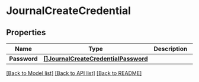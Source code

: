 # JournalCreateCredential

## Properties

Name | Type | Description | Notes
------------ | ------------- | ------------- | -------------
**Password** | [**[]JournalCreateCredentialPassword**](journal_create_credential_password.md) |  | [optional] 

[[Back to Model list]](../README.md#documentation-for-models) [[Back to API list]](../README.md#documentation-for-api-endpoints) [[Back to README]](../README.md)


